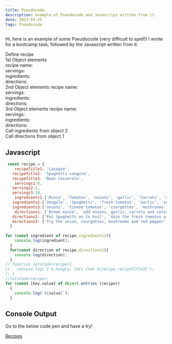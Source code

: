 ```yaml
---
title: Pseudocode.
description: example of Pseudocode and Javascript written from it.
date: 2023-03-25
tags: Pseudocode
---
```

Hi, here is an example of some Pseudocode (very difficult to spell!) I wrote for a bootcamp task, followed by the Javascript written from it:

Define
recipe
<br>
1st Object elements  <br>recipe name:
      <br> servings:
      <br> ingredients:
      <br> directions:
<br>2nd Object elements recipe name:
     <br>  servings:
     <br>  ingredients:
     <br>  directions:
<br>3rd Object elements  recipe name:
     <br>servings:
     <br>ingredients:
     <br>directions:
<br>Call ingredients from object 2
<br>Call directions from object 1

## Javascript

```js
 const recipe = {
    recipeTitle1: 'Lasagne',
   recipeTitle2: 'Spaghetti vongole',
   recipeTitle3: 'Bean Casserole',
    servings1:8,
   servings2:2,
   servings3:10,
    ingredients1:['Mince', 'Tomatos', 'onions', 'garlic', 'Carrots', 'celery', 'herbs', 'seasoning'],
   ingredients2:['Vongole', 'Spaghetti', 'fresh tomatos', 'Garlic', 'seasoning'],
   ingredients3:['onions', 'tinned tomatos', 'courgettes', 'mushrooms', 'red pepper', 'cannalini, berlotti beans', 'peas', 'sweatcorn'],
    directions1: ['Brown mince', 'add onions, garlic, carrots and celery', 'add tomatos and seasoning', 'simmer for hours'],
   directions2: ['Put Spaghetti on to boil', 'skin the fresh tomatos after blanching', 'heat oil in pan', 'add garlic and tomatos', 'add clams and seasoning', 'add pasta when cooked'],
   directions3: ['fry the onion, courgettes, mushrooms and red pepper', 'add beans and tinned tomatos', 'add any seasoning you like', 'simmer for 2 hours', 'add peas and sweetcorn', 'serve with bulgar wheat']
  } 
 
for (const ingredient of recipe.ingredients2){
    console.log(ingredient);
  }
  for(const direction of recipe.directions1){
    console.log(direction);
  }
// function letsCook(recipe){
//   console.log(`I'm hungry, lets cook ${recipe.recipeTitle3}`);
// } 
//letsCook(recipe);
for (const [key,value] of Object.entries (recipe))
  {
    console.log(`${value}`);
  }
```

## Console Output

Go to the below code pen and have a try!

<a href="https://codepen.io/AnnaBiondo/pen/KKxjVMj">Recipes</a>

